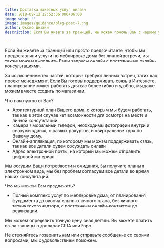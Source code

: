```yaml
---
title: Доставка пакетных услуг онлайн
date: 2018-09-12T12:52:36.000+06:00
image_webp: ""
image: images/guidance/blog-post-7.png
author: Окско дизайн
description: Если Вы живете за границей, мы можем помочь Вам с нашими услугами по дизайну интерьера также онлайн, без личной встречи и без надзора за строительством, с видеоконсультами.

---
```


Если Вы живете за границей или просто предпочитаете, чтобы мы предоставляли услуги по меблировке дома без личной встречи, мы также можем выполнить Ваши запросы онлайн с постоянными онлайн-консультациями.

За исключением тех частей, которые требуют личных встреч, таких как проект менеджмент. Если Вы готовы поддерживать связь в Интернете, планирование может работать для вас более гибко и удобно, мы даже можем вместе сходить по магазинам.

Что нам нужно от Вас?
- Архитектурный план Вашего дома, с которым мы будем работать, так как в этом случае нет возможности для осмотра на месте и личной консультации
- Камера / мобильный телефон, необходимы фотографии внутри и снаружи здания, с разных ракурсов, и «виртуальный тур» по Вашему дому.
- Онлайн-аппликация, по которому мы можем поддерживать связь, так как все детали будем обсуждать онлайн
- Адрес электронной почты, на который мы можем отправить цифровой материал.

Мы обсудим Ваши потребности и ожидания, Вы получите планы в электронном виде, мы без проблем согласуем все детали во время наших консультаций.

Что мы можем Вам предложить?
- Полный комплекс услуг по меблировке дома, от планирования фундамента до окончательного точного плана, без личного технического надзора, с постоянным онлайн-контактом до реализации.

Мы можем определить точную цену, зная детали. Вы можете платить из-за границы в долларах США или Евро.

Не стесняйтесь позвонить нам или отправьте сообщение со своими вопросами, мы с удовольствием поможем.
